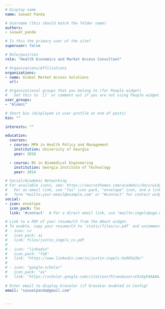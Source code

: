 ```yaml
---
# Display name
name: Saswat Panda

# Username (this should match the folder name)
authors:
- saswat_panda

# Is this the primary user of the site?
superuser: false

# Role/position
role: "Health Economics and Market Access Consultant"

# Organizations/Affiliations
organizations:
- name: Global Market Access Solutions
  url: 

# Organizational groups that you belong to (for People widget)
#   Set this to `[]` or comment out if you are not using People widget.  
user_groups:
- "Alumni"

# Short bio (displayed in user profile at end of posts)
bio: ""

interests: ""

education: 
  courses:
  - course: MPH in Health Policy and Management
    institution: University of Georgia
    year: 2016

  - course: BS in Biomedical Engineering
    institution: Georgia Institute of Technology
    year: 2014

# Social/Academic Networking
# For available icons, see: https://sourcethemes.com/academic/docs/widgets/#icons
#   For an email link, use "fas" icon pack, "envelope" icon, and a link in the
#   form "mailto:your-email@example.com" or "#contact" for contact widget.
social:
- icon: envelope
  icon_pack: fas
  link: '#contact'  # For a direct email link, use "mailto:ingels@uga.edu".

# Link to a PDF of your resume/CV from the About widget.
# To enable, copy your resume/CV to `static/files/cv.pdf` and uncomment the lines below.  
# - icon: cv
#   icon_pack: ai
#   link: files/justin_ingels_cv.pdf
# 
# - icon: "linkedin"
#   icon_pack: "fab"
#   link: "https://www.linkedin.com/in/justin-ingels-9a903a3b/"
# 
# - icon: "google-scholar"
#   icon_pack: "ai"
#   link: "https://scholar.google.com/citations?hl=en&user=IXsXgFAAAAAJ&view_op=list_works&sortby=pubdate"
  
# Enter email to display Gravatar (if Gravatar enabled in Config)
email: "saswatpanda@gmail.com"
  

---
```



